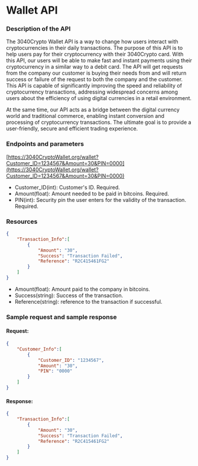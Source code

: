 # Wallet API
### Description of the API
The 3040Crypto Wallet API is a way to change how users interact with cryptocurrencies in their daily transactions. The purpose of this API is to help users pay for their cryptocurrency with their 3040Crypto card. With this API, our users will be able to make fast and instant payments using their cryptocurrency in a similar way to a debit card. The API will get requests from the company our customer is buying their needs from and will return success or failure of the request to both the company and the customer. This API is capable of significantly improving the speed and reliability of cryptocurrency transactions, addressing widespread concerns among users about the efficiency of using digital currencies in a retail environment.  

At the same time, our API acts as a bridge between the digital currency world and traditional commerce, enabling instant conversion and processing of cryptocurrency transactions. The ultimate goal is to provide a user-friendly, secure and efficient trading experience.

### Endpoints and parameters
[https://3040CryptoWallet.org/wallet?Customer_ID=1234567&Amount=30&PIN=0000](https://3040CryptoWallet.org/wallet?Customer_ID=1234567&Amount=30&PIN=0000)

* Customer_ID(int): Customer's ID. Required.
* Amount(float): Amount needed to be paid in bitcoins. Required.
* PIN(int): Security pin the user enters for the validity of the transaction. Required.

### Resources
```json
{
    "Transaction_Info":[
        {
            "Amount": "30",
            "Success": "Transaction Failed",
            "Reference": "R2C415461FG2"
        }
    ]
}
```

* Amount(float): Amount paid to the company in bitcoins.
* Success(string): Success of the transaction.
* Reference(string): reference to the transaction if successful.

### Sample request and sample response
#### Request:
```json
{
    "Customer_Info":[
        {
            "Customer_ID": "1234567",
            "Amount": "30",
            "PIN": "0000"
        }
    ]
}
```
#### Response:
```json
{
    "Transaction_Info":[
        {
            "Amount": "30",
            "Success": "Transaction Failed",
            "Reference": "R2C415461FG2"
        }
    ]
}
```
